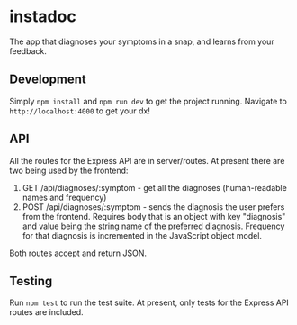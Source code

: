 # instadoc

The app that diagnoses your symptoms in a snap, and learns from your feedback.

## Development

Simply `npm install` and `npm run dev` to get the project running. Navigate to `http://localhost:4000` to get your dx!

## API

All the routes for the Express API are in server/routes. At present there are two being used by the frontend:

1. GET /api/diagnoses/:symptom - get all the diagnoses (human-readable names and frequency)
2. POST /api/diagnoses/:symptom - sends the diagnosis the user prefers from the frontend. Requires body that is an object with key "diagnosis" and value being the string name of the preferred diagnosis. Frequency for that diagnosis is incremented in the JavaScript object model.

Both routes accept and return JSON.

## Testing

Run `npm test` to run the test suite. At present, only tests for the Express API routes are included.
